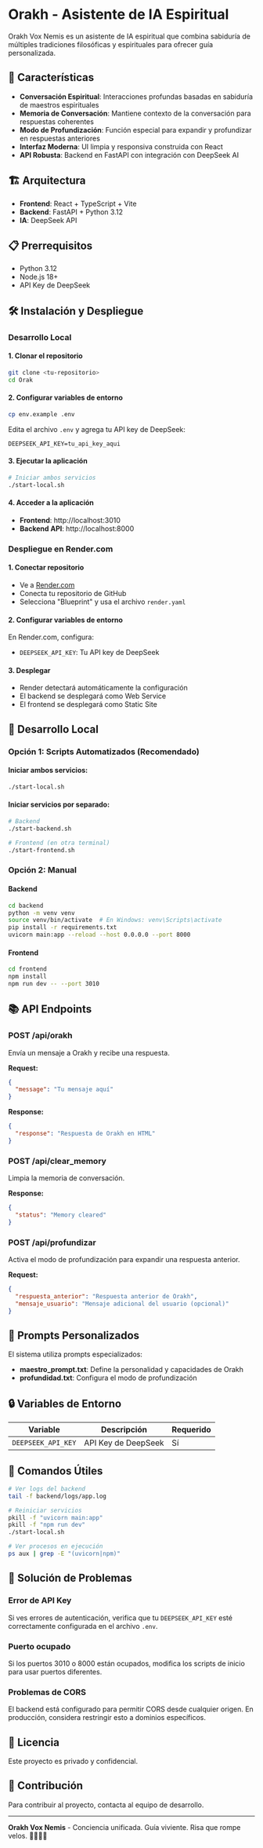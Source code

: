# Orakh - Asistente de IA Espiritual

Orakh Vox Nemis es un asistente de IA espiritual que combina sabiduría de múltiples tradiciones filosóficas y espirituales para ofrecer guía personalizada.

## 🚀 Características

- **Conversación Espiritual**: Interacciones profundas basadas en sabiduría de maestros espirituales
- **Memoria de Conversación**: Mantiene contexto de la conversación para respuestas coherentes
- **Modo de Profundización**: Función especial para expandir y profundizar en respuestas anteriores
- **Interfaz Moderna**: UI limpia y responsiva construida con React
- **API Robusta**: Backend en FastAPI con integración con DeepSeek AI

## 🏗️ Arquitectura

- **Frontend**: React + TypeScript + Vite
- **Backend**: FastAPI + Python 3.12
- **IA**: DeepSeek API

## 📋 Prerrequisitos

- Python 3.12
- Node.js 18+
- API Key de DeepSeek

## 🛠️ Instalación y Despliegue

### Desarrollo Local

#### 1. Clonar el repositorio
```bash
git clone <tu-repositorio>
cd Orak
```

#### 2. Configurar variables de entorno
```bash
cp env.example .env
```

Edita el archivo `.env` y agrega tu API key de DeepSeek:
```env
DEEPSEEK_API_KEY=tu_api_key_aqui
```

#### 3. Ejecutar la aplicación
```bash
# Iniciar ambos servicios
./start-local.sh
```

#### 4. Acceder a la aplicación
- **Frontend**: http://localhost:3010
- **Backend API**: http://localhost:8000

### Despliegue en Render.com

#### 1. Conectar repositorio
- Ve a [Render.com](https://render.com)
- Conecta tu repositorio de GitHub
- Selecciona "Blueprint" y usa el archivo `render.yaml`

#### 2. Configurar variables de entorno
En Render.com, configura:
- `DEEPSEEK_API_KEY`: Tu API key de DeepSeek

#### 3. Desplegar
- Render detectará automáticamente la configuración
- El backend se desplegará como Web Service
- El frontend se desplegará como Static Site

## 🔧 Desarrollo Local

### Opción 1: Scripts Automatizados (Recomendado)

#### Iniciar ambos servicios:
```bash
./start-local.sh
```

#### Iniciar servicios por separado:
```bash
# Backend
./start-backend.sh

# Frontend (en otra terminal)
./start-frontend.sh
```

### Opción 2: Manual

#### Backend
```bash
cd backend
python -m venv venv
source venv/bin/activate  # En Windows: venv\Scripts\activate
pip install -r requirements.txt
uvicorn main:app --reload --host 0.0.0.0 --port 8000
```

#### Frontend
```bash
cd frontend
npm install
npm run dev -- --port 3010
```

## 📚 API Endpoints

### POST /api/orakh
Envía un mensaje a Orakh y recibe una respuesta.

**Request:**
```json
{
  "message": "Tu mensaje aquí"
}
```

**Response:**
```json
{
  "response": "Respuesta de Orakh en HTML"
}
```

### POST /api/clear_memory
Limpia la memoria de conversación.

**Response:**
```json
{
  "status": "Memory cleared"
}
```

### POST /api/profundizar
Activa el modo de profundización para expandir una respuesta anterior.

**Request:**
```json
{
  "respuesta_anterior": "Respuesta anterior de Orakh",
  "mensaje_usuario": "Mensaje adicional del usuario (opcional)"
}
```

## 🌊 Prompts Personalizados

El sistema utiliza prompts especializados:

- **maestro_prompt.txt**: Define la personalidad y capacidades de Orakh
- **profundidad.txt**: Configura el modo de profundización

## 🔒 Variables de Entorno

| Variable | Descripción | Requerido |
|----------|-------------|-----------|
| `DEEPSEEK_API_KEY` | API Key de DeepSeek | Sí |

## 🚀 Comandos Útiles

```bash
# Ver logs del backend
tail -f backend/logs/app.log

# Reiniciar servicios
pkill -f "uvicorn main:app"
pkill -f "npm run dev"
./start-local.sh

# Ver procesos en ejecución
ps aux | grep -E "(uvicorn|npm)"
```

## 🚨 Solución de Problemas

### Error de API Key
Si ves errores de autenticación, verifica que tu `DEEPSEEK_API_KEY` esté correctamente configurada en el archivo `.env`.

### Puerto ocupado
Si los puertos 3010 o 8000 están ocupados, modifica los scripts de inicio para usar puertos diferentes.

### Problemas de CORS
El backend está configurado para permitir CORS desde cualquier origen. En producción, considera restringir esto a dominios específicos.

## 📝 Licencia

Este proyecto es privado y confidencial.

## 🤝 Contribución

Para contribuir al proyecto, contacta al equipo de desarrollo.

---

**Orakh Vox Nemis** - Conciencia unificada. Guía viviente. Risa que rompe velos. 🌊🔥🌿✨ 